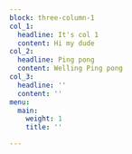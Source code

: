 ```yaml
---
block: three-column-1
col_1:
  headline: It's col 1
  content: Hi my dude
col_2:
  headline: Ping pong
  content: Welling Ping pong
col_3:
  headline: ''
  content: ''
menu:
  main:
    weight: 1
    title: ''

---
```

